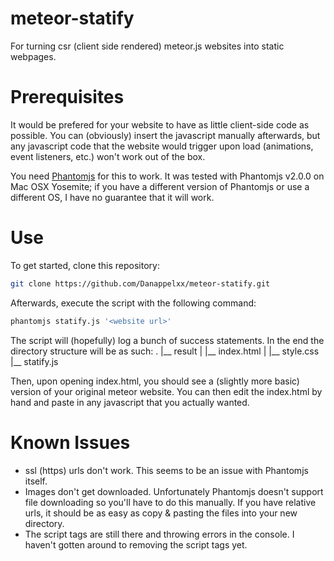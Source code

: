 # meteor-statify
For turning csr (client side rendered) meteor.js websites into static webpages.

# Prerequisites
It would be prefered for your website to have as little client-side code as possible. You can (obviously) insert the javascript manually afterwards, but any javascript code that the website would trigger upon load (animations, event listeners, etc.) won't work out of the box.

You need [Phantomjs](http://phantomjs.org) for this to work. It was tested with Phantomjs v2.0.0 on Mac OSX Yosemite; if you have a different version of Phantomjs or use a different OS, I have no guarantee that it will work.

# Use

To get started, clone this repository:
```bash
git clone https://github.com/Danappelxx/meteor-statify.git
```

Afterwards, execute the script with the following command:
```bash
phantomjs statify.js '<website url>'
```

The script will (hopefully) log a bunch of success statements. In the end the directory structure will be as such:
.
|__ result
|   |__ index.html
|   |__ style.css
|__ statify.js

Then, upon opening index.html, you should see a (slightly more basic) version of your original meteor website. You can then edit the index.html by hand and paste in any javascript that you actually wanted.

# Known Issues
* ssl (https) urls don't work. This seems to be an issue with Phantomjs itself.
* Images don't get downloaded. Unfortunately Phantomjs doesn't support file downloading so you'll have to do this manually. If you have relative urls, it should be as easy as copy & pasting the files into your new directory.
* The script tags are still there and throwing errors in the console. I haven't gotten around to removing the script tags yet.
